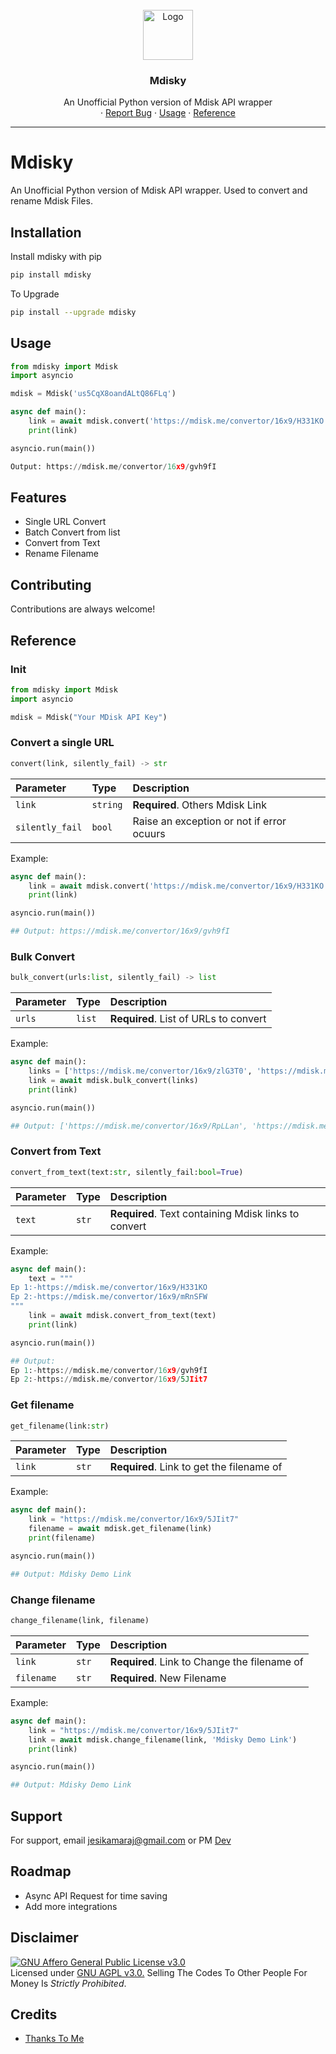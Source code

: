 

<!-- PROJECT LOGO -->
<br />
<div align="center">
  <a href="https://github.com/kevinnadar22/mdisky">
    <img src="https://play-lh.googleusercontent.com/7ByFpdTmtc3JCmTUCUKQTmQChqbvlk79JSnyt27ORfTKK-51m_kyFs3B6YE7xRzLM2k=rw" alt="Logo" width="80" height="80">
  </a>

  <h3 align="center">Mdisky</h3>

  <p align="center">
   An Unofficial Python version of Mdisk API wrapper
    <br />
    ·
    <a href="https://www.telegram.dog/ask_admin001">Report Bug</a>
    ·
    <a href="#usage">Usage</a>
    ·
    <a href="#reference">Reference</a>
  </p>
</div>


---

# Mdisky
An Unofficial Python version of Mdisk API wrapper. Used to convert and rename Mdisk Files.


## Installation

Install mdisky with pip

```bash
pip install mdisky
```
    
To Upgrade

```bash
pip install --upgrade mdisky
```
    
    
## Usage

```python
from mdisky import Mdisk
import asyncio

mdisk = Mdisk('us5CqX8oandALtQ86FLq')

async def main():
    link = await mdisk.convert('https://mdisk.me/convertor/16x9/H331KO')
    print(link)

asyncio.run(main())
```

```python
Output: https://mdisk.me/convertor/16x9/gvh9fI
```


## Features

- Single URL Convert
- Batch Convert from list
- Convert from Text
- Rename Filename

## Contributing

Contributions are always welcome!



## Reference

### Init
```python
from mdisky import Mdisk
import asyncio

mdisk = Mdisk("Your MDisk API Key")

```

### Convert a single URL

```python
convert(link, silently_fail) -> str
```

| Parameter | Type     | Description                |
| :-------- | :------- | :------------------------- |
| `link` | `string` | **Required**. Others Mdisk Link |
| `silently_fail` | `bool` | Raise an exception or not if error ocuurs |

Example:

```python
async def main():
    link = await mdisk.convert('https://mdisk.me/convertor/16x9/H331KO')
    print(link)

asyncio.run(main())

## Output: https://mdisk.me/convertor/16x9/gvh9fI
```

### Bulk Convert

```python
bulk_convert(urls:list, silently_fail) -> list
```

| Parameter | Type     | Description                       |
| :-------- | :------- | :-------------------------------- |
| `urls`      | `list` | **Required**. List of URLs to convert |

Example:

```python
async def main():
    links = ['https://mdisk.me/convertor/16x9/zlG3T0', 'https://mdisk.me/convertor/16x9/H331KO']
    link = await mdisk.bulk_convert(links)
    print(link)

asyncio.run(main())

## Output: ['https://mdisk.me/convertor/16x9/RpLLan', 'https://mdisk.me/convertor/16x9/gvh9fI']
```

### Convert from Text

```python
convert_from_text(text:str, silently_fail:bool=True)
```

| Parameter | Type     | Description                       |
| :-------- | :------- | :-------------------------------- |
| `text`      | `str` | **Required**. Text containing Mdisk links to convert|

Example:

```python
async def main():
    text = """
Ep 1:-https://mdisk.me/convertor/16x9/H331KO
Ep 2:-https://mdisk.me/convertor/16x9/mRnSFW
"""
    link = await mdisk.convert_from_text(text)
    print(link)

asyncio.run(main())

## Output:
Ep 1:-https://mdisk.me/convertor/16x9/gvh9fI
Ep 2:-https://mdisk.me/convertor/16x9/5JIit7
```

### Get filename

```python
get_filename(link:str)
```

| Parameter | Type     | Description                       |
| :-------- | :------- | :-------------------------------- |
| `link`      | `str` | **Required**. Link to get the filename of|

Example:

```python
async def main():
    link = "https://mdisk.me/convertor/16x9/5JIit7"
    filename = await mdisk.get_filename(link)
    print(filename)

asyncio.run(main())

## Output: Mdisky Demo Link
```


### Change filename

```python
change_filename(link, filename)
```


| Parameter | Type     | Description                       |
| :-------- | :------- | :-------------------------------- |
| `link`      | `str` | **Required**. Link to Change the filename of|
| `filename`      | `str` | **Required**. New Filename|

Example:

```python
async def main():
    link = "https://mdisk.me/convertor/16x9/5JIit7"
    link = await mdisk.change_filename(link, 'Mdisky Demo Link')
    print(link)

asyncio.run(main())

## Output: Mdisky Demo Link
```

## Support

For support, email jesikamaraj@gmail.com or PM [Dev](https://t.me/ask_admin001)


## Roadmap

- Async API Request for time saving
- Add more integrations

## Disclaimer

[![GNU Affero General Public License v3.0](https://www.gnu.org/graphics/agplv3-155x51.png)](https://www.gnu.org/licenses/agpl-3.0.en.html#header)    
Licensed under [GNU AGPL v3.0.](https://github.com/Iuvddb/mdisky)
Selling The Codes To Other People For Money Is *Strictly Prohibited*.


## Credits
 - [Thanks To Me](https://github.com/Kevinnadar22)
